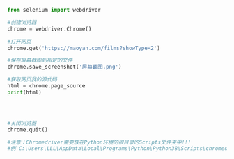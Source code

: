 
<BlogInfo title="27.selenium的使用" author="白日梦想猿" pv=0 read_times=0 pre_cost_time=0分18秒 category="爬虫学习" tag_list="['爬虫学习']" create_time="2020.06.05 09:13:34" update_time="2020.08.15 23:21:43" />

```python
from selenium import webdriver

#创建浏览器
chrome = webdriver.Chrome()

#打开网页
chrome.get('https://maoyan.com/films?showType=2')

#保存屏幕截图到指定的文件
chrome.save_screenshot('屏幕截图.png')

#获取网页我的源代码
html = chrome.page_source
print(html)




#关闭浏览器
chrome.quit()

#注意：Chromedriver需要放在Python环境的根目录的Scripts文件夹中!!!
#例 C:\Users\LLL\AppData\Local\Programs\Python\Python38\Scripts\chromedriver.exe
```
